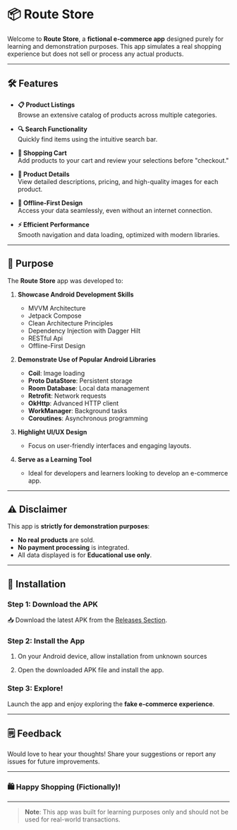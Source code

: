 # 📦 Route Store

Welcome to **Route Store**, a **fictional e-commerce app** designed purely for learning and
demonstration purposes.
This app simulates a real shopping experience but does not sell or process any actual products.

---

## 🛠️ Features

- **📋 Product Listings**  
  Browse an extensive catalog of products across multiple categories.

- **🔍 Search Functionality**  
  Quickly find items using the intuitive search bar.

- **🛒 Shopping Cart**  
  Add products to your cart and review your selections before "checkout."

- **📱 Product Details**  
  View detailed descriptions, pricing, and high-quality images for each product.

- **🚀 Offline-First Design**  
  Access your data seamlessly, even without an internet connection.

- **⚡ Efficient Performance**  
  Smooth navigation and data loading, optimized with modern libraries.

---

## 🎯 Purpose

The **Route Store** app was developed to:

1. **Showcase Android Development Skills**
    - MVVM Architecture
    - Jetpack Compose
    - Clean Architecture Principles
    - Dependency Injection with Dagger Hilt
    - RESTful Api
    - Offline-First Design

2. **Demonstrate Use of Popular Android Libraries**
    - **Coil**: Image loading
    - **Proto DataStore**: Persistent storage
    - **Room Database**: Local data management
    - **Retrofit**: Network requests
    - **OkHttp**: Advanced HTTP client
    - **WorkManager**: Background tasks
    - **Coroutines**: Asynchronous programming

3. **Highlight UI/UX Design**
    - Focus on user-friendly interfaces and engaging layouts.

4. **Serve as a Learning Tool**
    - Ideal for developers and learners looking to develop an e-commerce app.

---

## ⚠️ Disclaimer

This app is **strictly for demonstration purposes**:

- **No real products** are sold.
- **No payment processing** is integrated.
- All data displayed is for **Educational use only**.

---

## 🚀 Installation

### Step 1: Download the APK

📥 Download the latest APK from
the [Releases Section](https://github.com/Hossam-Elgmmal/route-store/releases).

### Step 2: Install the App

1. On your Android device, allow installation from unknown sources

2. Open the downloaded APK file and install the app.

### Step 3: Explore!

Launch the app and enjoy exploring the **fake e-commerce experience**.

---

## 🗒️ Feedback

Would love to hear your thoughts! Share your suggestions or report any issues for future
improvements.

---

### 🛍️ Happy Shopping (Fictionally)!

---

> **Note**: This app was built for learning purposes only and should not be used for real-world
> transactions.
